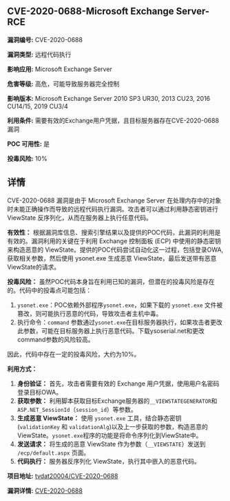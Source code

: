 ## CVE-2020-0688-Microsoft Exchange Server-RCE

**漏洞编号:** CVE-2020-0688

**漏洞类型:** 远程代码执行

**影响应用:** Microsoft Exchange Server

**危害等级:** 高危，可能导致服务器完全控制

**影响版本:** Microsoft Exchange Server 2010 SP3 UR30, 2013 CU23, 2016 CU14/15, 2019 CU3/4

**利用条件:** 需要有效的Exchange用户凭据，且目标服务器存在CVE-2020-0688漏洞

**POC 可用性:** 是

**投毒风险:** 10%

## 详情

CVE-2020-0688 漏洞是由于 Microsoft Exchange Server 在处理内存中的对象时未能正确操作而导致的远程代码执行漏洞。攻击者可以通过利用静态密钥进行 ViewState 反序列化，从而在服务器上执行任意代码。

**有效性：**
根据漏洞库信息、搜索引擎结果以及提供的POC代码，此漏洞的利用是有效的。漏洞利用的关键在于利用 Exchange 控制面板 (ECP) 中使用的静态密钥来构造恶意的 ViewState。提供的POC代码尝试自动化这一过程，包括登录OWA, 获取相关参数，然后使用 ysonet.exe 生成恶意 ViewState，最后发送带有恶意ViewState的请求。

**投毒风险：**
虽然POC代码本身旨在利用已知的漏洞，但潜在的投毒风险是存在的。代码中的投毒点可能包括：
1.  `ysonet.exe`：POC依赖外部程序`ysonet.exe`，如果下载的 `ysonet.exe` 文件被篡改，则可能执行恶意的代码，导致攻击者主机中毒。
2.  执行命令：`command` 参数通过`ysonet.exe`在目标服务器执行，如果攻击者更改此参数，可能在目标服务器上执行恶意代码。下载ysoserial.net和更改command参数的风险较高。

因此，代码中存在一定的投毒风险，大约为10%。

**利用方式：**
1.  **身份验证：** 首先，攻击者需要有效的 Exchange 用户凭据，使用用户名密码登录目标OWA。
2.  **获取参数：**  利用脚本获取目标Exchange服务器的`__VIEWSTATEGENERATOR`和`ASP.NET_SessionId`（`session_id`）等参数。
3.  **生成恶意 ViewState：** 使用 `ysonet.exe` 工具，结合静态密钥 (`validationKey` 和 `validationAlg`)以及上一步获取的参数，构造恶意的 ViewState。`ysonet.exe`程序的功能是将命令序列化到ViewState中。
4.  **发送请求：**  将生成的恶意 ViewState 作为参数（`__VIEWSTATE`）发送到 `/ecp/default.aspx` 页面。
5.  **代码执行：**  服务器反序列化 ViewState，执行其中嵌入的恶意代码。

**项目地址:** [tvdat20004/CVE-2020-0688](https://github.com/tvdat20004/CVE-2020-0688)

**漏洞详情:** [CVE-2020-0688](https://nvd.nist.gov/vuln/detail/CVE-2020-0688)